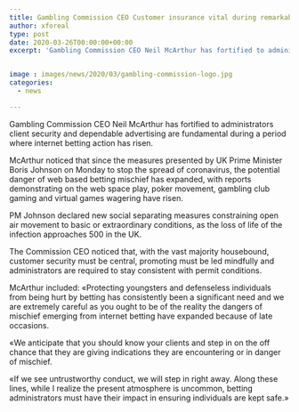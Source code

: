 ```yaml
---
title: Gambling Commission CEO Customer insurance vital during remarkable period
author: xforeal 
type: post
date: 2020-03-26T00:00:00+00:00
excerpt: 'Gambling Commission CEO Neil McArthur has fortified to administrators client insurance and dependable promoting are fundamental during a period where web based betting action has risen '


image : images/news/2020/03/gambling-commission-logo.jpg
categories:
  - news

---
```

Gambling Commission CEO Neil McArthur has fortified to administrators client security and dependable advertising are fundamental during a period where internet betting action has risen. 

McArthur noticed that since the measures presented by UK Prime Minister Boris Johnson on Monday to stop the spread of coronavirus, the potential danger of web based betting mischief has expanded, with reports demonstrating on the web space play, poker movement, gambling club gaming and virtual games wagering have risen. 

PM Johnson declared new social separating measures constraining open air movement to basic or extraordinary conditions, as the loss of life of the infection approaches 500 in the UK. 

The Commission CEO noticed that, with the vast majority housebound, customer security must be central, promoting must be led mindfully and administrators are required to stay consistent with permit conditions. 

McArthur included: &#171;Protecting youngsters and defenseless individuals from being hurt by betting has consistently been a significant need and we are extremely careful as you ought to be of the reality the dangers of mischief emerging from internet betting have expanded because of late occasions. 

&#171;We anticipate that you should know your clients and step in on the off chance that they are giving indications they are encountering or in danger of mischief. 

&#171;If we see untrustworthy conduct, we will step in right away. Along these lines, while I realize the present atmosphere is uncommon, betting administrators must have their impact in ensuring individuals are kept safe.&#187;